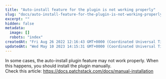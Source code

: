 ```yaml
---
title: "Auto-install feature for the plugin is not working properly"
slug: "docs/auto-install-feature-for-the-plugin-is-not-working-properly"
excerpt: ""
hidden: false
metadata: 
  image: []
  robots: "index"
createdAt: "Fri Aug 26 2022 12:16:43 GMT+0000 (Coordinated Universal Time)"
updatedAt: "Wed May 10 2023 14:15:31 GMT+0000 (Coordinated Universal Time)"
---
```

In some cases, the auto-install plugin feature may not work properly. When this happens, you should install the plugin manually.  
Check this article: <https://docs.patchstack.com/docs/manual-installation>
